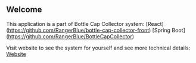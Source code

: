 ## Welcome
This application is a part of Bottle Cap Collector system:
[React] (https://github.com/RangerBlue/bottle-cap-collector-front)
[Spring Boot] (https://github.com/RangerBlue/BottleCapCollector)

Visit website to see the system for yourself and see more technical details:
[Website](https://rangerblue.github.io/bottle-cap-collector-front/)
